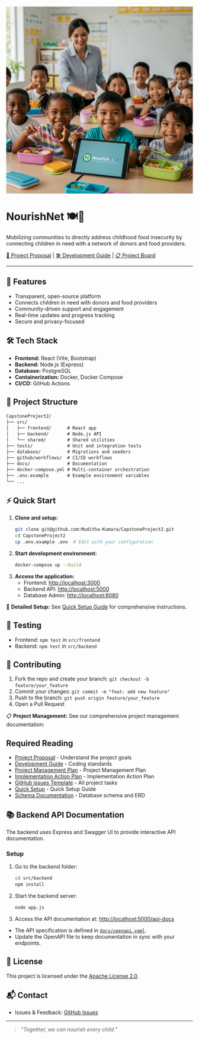 ![NourishNet Banner](./docs/assets/happy_child.png)

# NourishNet 🍽️🌱

Mobilizing communities to directly address childhood food insecurity by connecting children in need with a network of donors and food providers.

[📄 Project Proposal](./docs/PROJECT_PROPOSAL.md) | [🛠️ Development Guide](./docs/DEVELOPMENT_GUIDE.md) | [📋 Project Board](https://github.com/users/Muditha-Kumara/projects/6)

---

## 🚀 Features
- Transparent, open-source platform
- Connects children in need with donors and food providers
- Community-driven support and engagement
- Real-time updates and progress tracking
- Secure and privacy-focused

## 🛠️ Tech Stack
- **Frontend:** React (Vite, Bootstrap)
- **Backend:** Node.js (Express)
- **Database:** PostgreSQL
- **Containerization:** Docker, Docker Compose
- **CI/CD:** GitHub Actions

## 📁 Project Structure
```text
CapstoneProject2/
├── src/
│   ├── frontend/      # React app
│   ├── backend/       # Node.js API
│   └── shared/        # Shared utilities
├── tests/             # Unit and integration tests
├── database/          # Migrations and seeders
├── github/workflows/  # CI/CD workflows
├── docs/              # Documentation
├── docker-compose.yml # Multi-container orchestration
├── .env.example       # Example environment variables
└── ...
```

## ⚡ Quick Start
1. **Clone and setup:**
   ```bash
   git clone git@github.com:Muditha-Kumara/CapstoneProject2.git
   cd CapstoneProject2
   cp .env.example .env  # Edit with your configuration
   ```
2. **Start development environment:**
   ```bash
   docker-compose up --build
   ```
3. **Access the application:**
   - Frontend: [http://localhost:3000](http://localhost:3000)
   - Backend API: [http://localhost:5000](http://localhost:5000)
   - Database Admin: [http://localhost:8080](http://localhost:8080)

📖 **Detailed Setup:** See [Quick Setup Guide](./docs/QUICK_SETUP.md) for comprehensive instructions.

## 🧪 Testing
- Frontend: `npm test` in `src/frontend`
- Backend: `npm test` in `src/backend`

## 🤝 Contributing
1. Fork the repo and create your branch: `git checkout -b feature/your_feature`
2. Commit your changes: `git commit -m "feat: add new feature"`
3. Push to the branch: `git push origin feature/your_feature`
4. Open a Pull Request

📋 **Project Management:** See our comprehensive project management documentation:
## Required Reading
- [Project Proposal](./docs/PROJECT_PROPOSAL.md) - Understand the project goals
- [Development Guide](./docs/DEVELOPMENT_GUIDE.md) - Coding standards
- [Project Management Plan](./docs/PROJECT_MANAGEMENT_PLAN.md) - Project Management Plan
- [Implementation Action Plan](./docs/IMPLEMENTATION_ACTION_PLAN.md) - Implementation Action Plan
- [GitHub Issues Template](./docs/GITHUB_ISSUES_TEMPLATE.md) - All project tasks
- [Quick Setup](./docs/QUICK_SETUP.md) - Quick Setup Guide
- [Schema Documentation](./docs/SCHEMA_DOCUMENTATION.md) - Database schema and ERD

## 📚 Backend API Documentation

The backend uses Express and Swagger UI to provide interactive API documentation.

### Setup
1. Go to the backend folder:
   ```bash
   cd src/backend
   npm install
   ```
2. Start the backend server:
   ```bash
   node app.js
   ```
3. Access the API documentation at:
   [http://localhost:5000/api-docs](http://localhost:5000/api-docs)

- The API specification is defined in [`docs/openapi.yaml`](./docs/openapi.yaml).
- Update the OpenAPI file to keep documentation in sync with your endpoints.

## 📄 License
This project is licensed under the [Apache License 2.0](https://www.apache.org/licenses/LICENSE-2.0).

## 📬 Contact
- Issues & Feedback: [GitHub Issues](https://github.com/Muditha-Kumara/CapstoneProject2/issues)

---

> _"Together, we can nourish every child."_
